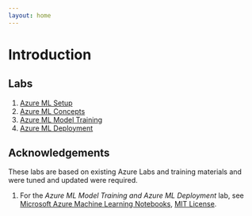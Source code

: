 ```yaml
---
layout: home
---
```


# Introduction

## Labs

1. [Azure ML Setup](./labs/0_setup/setup.md) 
1. [Azure ML Concepts](./labs/1_concepts/concepts.md)
1. [Azure ML Model Training](./labs/2_training/training.md)
1. [Azure ML Deployment](./labs/04_containers_on_azure/containers_on_azure.md)

## Acknowledgements

These labs are based on existing Azure Labs and training materials and were tuned and updated were required.

1. For the *Azure ML Model Training and Azure ML Deployment* lab, see [Microsoft Azure Machine Learning Notebooks](https://github.com/Azure/MachineLearningNotebooks), [MIT License](https://github.com/Azure/MachineLearningNotebooks/blob/master/LICENSE).

